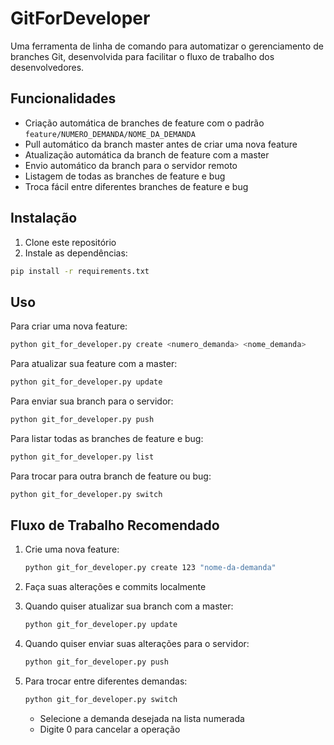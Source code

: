# GitForDeveloper

Uma ferramenta de linha de comando para automatizar o gerenciamento de branches Git, desenvolvida para facilitar o fluxo de trabalho dos desenvolvedores.

## Funcionalidades

- Criação automática de branches de feature com o padrão `feature/NUMERO_DEMANDA/NOME_DA_DEMANDA`
- Pull automático da branch master antes de criar uma nova feature
- Atualização automática da branch de feature com a master
- Envio automático da branch para o servidor remoto
- Listagem de todas as branches de feature e bug
- Troca fácil entre diferentes branches de feature e bug

## Instalação

1. Clone este repositório
2. Instale as dependências:
```bash
pip install -r requirements.txt
```

## Uso

Para criar uma nova feature:
```bash
python git_for_developer.py create <numero_demanda> <nome_demanda>
```

Para atualizar sua feature com a master:
```bash
python git_for_developer.py update
```

Para enviar sua branch para o servidor:
```bash
python git_for_developer.py push
```

Para listar todas as branches de feature e bug:
```bash
python git_for_developer.py list
```

Para trocar para outra branch de feature ou bug:
```bash
python git_for_developer.py switch
```

## Fluxo de Trabalho Recomendado

1. Crie uma nova feature:
   ```bash
   python git_for_developer.py create 123 "nome-da-demanda"
   ```

2. Faça suas alterações e commits localmente

3. Quando quiser atualizar sua branch com a master:
   ```bash
   python git_for_developer.py update
   ```

4. Quando quiser enviar suas alterações para o servidor:
   ```bash
   python git_for_developer.py push
   ```

5. Para trocar entre diferentes demandas:
   ```bash
   python git_for_developer.py switch
   ```
   - Selecione a demanda desejada na lista numerada
   - Digite 0 para cancelar a operação 
